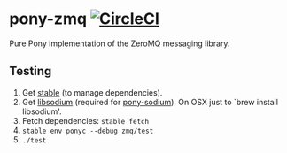 # pony-zmq [![CircleCI](https://circleci.com/gh/jemc/pony-zmq.svg?style=shield)](https://circleci.com/gh/jemc/pony-zmq)

Pure Pony implementation of the ZeroMQ messaging library.

## Testing

1. Get [stable](https://github.com/jemc/pony-stable) (to manage dependencies).
2. Get
   [libsodium](https://download.libsodium.org/doc/installation/index.html)
   (required for [pony-sodium](https://github.com/jemc/pony-sodium)).
   On OSX just to `brew install libsodium'.
3. Fetch dependencies: `stable fetch`
3. `stable env ponyc --debug zmq/test`
4. `./test`
